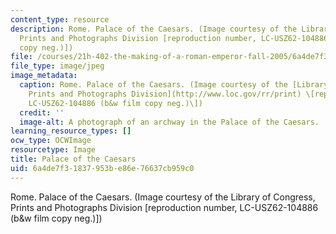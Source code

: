 ```yaml
---
content_type: resource
description: Rome. Palace of the Caesars. (Image courtesy of the Library of Congress,
  Prints and Photographs Division [reproduction number, LC-USZ62-104886 (b&w film
  copy neg.)])
file: /courses/21h-402-the-making-of-a-roman-emperor-fall-2005/6a4de7f31837953be86e76637cb959c0_21h-402f05.jpg
file_type: image/jpeg
image_metadata:
  caption: Rome. Palace of the Caesars. (Image courtesy of the [Library of Congress,
    Prints and Photographs Division](http://www.loc.gov/rr/print) \[reproduction number,
    LC-USZ62-104886 (b&w film copy neg.)\])
  credit: ''
  image-alt: A photograph of an archway in the Palace of the Caesars.
learning_resource_types: []
ocw_type: OCWImage
resourcetype: Image
title: Palace of the Caesars
uid: 6a4de7f3-1837-953b-e86e-76637cb959c0
---
```

Rome. Palace of the Caesars. (Image courtesy of the Library of Congress, Prints and Photographs Division [reproduction number, LC-USZ62-104886 (b&w film copy neg.)])

